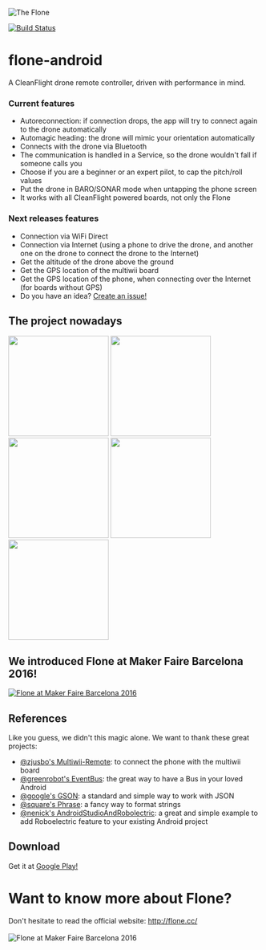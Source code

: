 ![The Flone](https://github.com/Fewlaps/flone-android/blob/master/art/flone-makers-shadow.png)<br/>

[![Build Status](https://travis-ci.org/Fewlaps/flone-android.svg?branch=master)](https://travis-ci.org/Fewlaps/flone-android)

# flone-android
A CleanFlight drone remote controller, driven with performance in mind.

### Current features
- Autoreconnection: if connection drops, the app will try to connect again to the drone automatically
- Automagic heading: the drone will mimic your orientation automatically
- Connects with the drone via Bluetooth
- The communication is handled in a Service, so the drone wouldn't fall if someone calls you
- Choose if you are a beginner or an expert pilot, to cap the pitch/roll values
- Put the drone in BARO/SONAR mode when untapping the phone screen
- It works with all CleanFlight powered boards, not only the Flone

### Next releases features
- Connection via WiFi Direct
- Connection via Internet (using a phone to drive the drone, and another one on the drone to connect the drone to the Internet)
- Get the altitude of the drone above the ground
- Get the GPS location of the multiwii board
- Get the GPS location of the phone, when connecting over the Internet (for boards without GPS)
- Do you have an idea? [Create an issue!](https://github.com/aeracoop/FloneRemote/issues/new) 

## The project nowadays
<img src="http://fewlaps.com/xtra/flone/app1.png" width="200"> <img src="http://fewlaps.com/xtra/flone/app2.png" width="200">
<img src="http://fewlaps.com/xtra/flone/app3.png" width="200"> <img src="http://fewlaps.com/xtra/flone/app4.png" width="200">
<img src="http://fewlaps.com/xtra/flone/app5.png" width="200">

## We introduced Flone at Maker Faire Barcelona 2016!
[![Flone at Maker Faire Barcelona 2016](https://github.com/Fewlaps/flone-android/blob/master/art/flone-youtube.png)](http://www.youtube.com/watch?v=jgnI5yOga6I)


## References
Like you guess, we didn't this magic alone. We want to thank these great projects:
- [@zjusbo's Multiwii-Remote](https://github.com/zjusbo/Multiwii-Remote): to connect the phone with the multiwii board
- [@greenrobot's EventBus](https://github.com/greenrobot/EventBus): the great way to have a Bus in your loved Android
- [@google's GSON](https://github.com/google/gson): a standard and simple way to work with JSON
- [@square's Phrase](https://github.com/square/phrase): a fancy way to format strings
- [@nenick's AndroidStudioAndRobolectric](https://github.com/nenick/AndroidStudioAndRobolectric): a great and simple example to add Roboelectric feature to your existing Android project

## Download
Get it at [Google Play!](https://play.google.com/store/apps/details?id=com.fewlaps.flone) 

# Want to know more about Flone?
Don't hesitate to read the official website: http://flone.cc/<br/><br/>
![Flone at Maker Faire Barcelona 2016](https://github.com/Fewlaps/flone-android/blob/master/art/flone-makers-stand.JPG)
